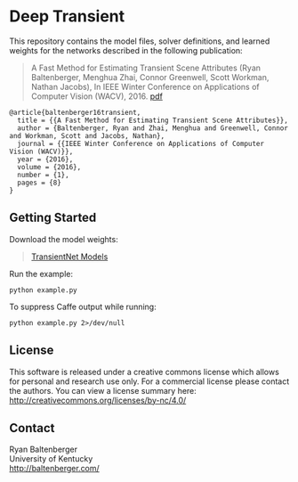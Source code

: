 # Deep Transient 

This repository contains the model files, solver definitions, and
learned weights for the networks described in the following
publication: 

> A Fast Method for Estimating Transient Scene Attributes (Ryan
> Baltenberger, Menghua Zhai, Connor Greenwell, Scott Workman, 
> Nathan Jacobs), In IEEE Winter Conference on Applications of
> Computer Vision (WACV), 2016.
> [pdf](http://rbalten.github.io/transient/docs/Baltenberger_Transient-Attributes_WACV16.pdf) 

```
@article{baltenberger16transient,
  title = {{A Fast Method for Estimating Transient Scene Attributes}}, 
  author = {Baltenberger, Ryan and Zhai, Menghua and Greenwell, Connor and Workman, Scott and Jacobs, Nathan}, 
  journal = {{IEEE Winter Conference on Applications of Computer Vision (WACV)}}, 
  year = {2016}, 
  volume = {2016}, 
  number = {1}, 
  pages = {8}
}
```

## Getting Started

Download the model weights:

> [TransientNet Models](https://drive.google.com/open?id=0BzEcTtT1A2ILcl94SlVRUVlFM28) 

Run the example:

```
python example.py
```

To suppress Caffe output while running:

```
python example.py 2>/dev/null
```

## License

This software is released under a creative commons license which
allows for personal and research use only. For a commercial license
please contact the authors. You can view a license summary here:
http://creativecommons.org/licenses/by-nc/4.0/

## Contact

Ryan Baltenberger  
University of Kentucky  
http://baltenberger.com/



